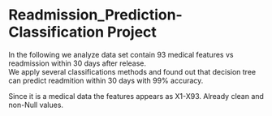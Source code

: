 # Readmission_Prediction- Classification Project
In the following we analyze data set contain 93 medical features vs readmission within 30 days after release.  
We apply several classifications methods and found out that decision tree can predict readmition within 30 days with 99% accuracy. 

Since it is a medical data the features appears as X1-X93. Already clean and non-Null values.

